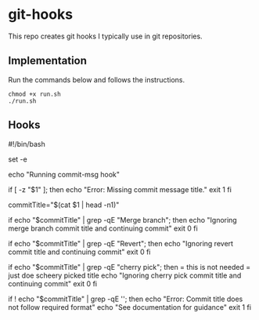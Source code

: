 # git-hooks

This repo creates git hooks I typically use in git repositories.

## Implementation

Run the commands below and follows the instructions.

```
chmod +x run.sh
./run.sh
```

## Hooks


#!/bin/bash

set -e

echo "Running commit-msg hook"

if [ -z "$1" ]; then
    echo "Error: Missing commit message title."
    exit 1
fi

commitTitle="$(cat $1 | head -n1)"

if echo "$commitTitle" | grep -qE "Merge branch"; then
    echo "Ignoring merge branch commit title and continuing commit"
    exit 0
fi

if echo "$commitTitle" | grep -qE "Revert"; then
    echo "Ignoring revert commit title and continuing commit"
    exit 0
fi

if echo "$commitTitle" | grep -qE "cherry pick"; then = this is not needed = just doe scheery picked title
    echo "Ignoring cherry pick commit title and continuing commit"
    exit 0
fi

if ! echo "$commitTitle" | grep -qE ''; then
    echo "Error: Commit title does not follow required format"
    echo "See documentation for guidance"
    exit 1
fi


